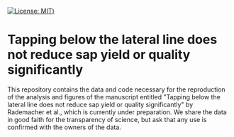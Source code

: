 [![License: MIT](https://img.shields.io/badge/license-MIT-blue))](https://opensource.org/license/mit)

# Tapping below the lateral line does not reduce sap yield or quality significantly

This repository contains the data and code necessary for the reproduction of the analysis and figures of the manuscript entitled "Tapping below the lateral line does not reduce sap yield or quality significantly" by Rademacher et al., which is currently under preparation. We share the data in good faith for the transparency of science, but ask that any use is confirmed with the owners of the data. 
